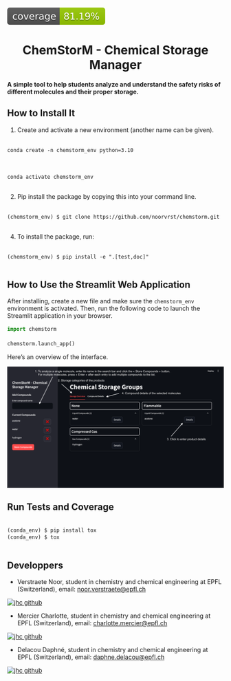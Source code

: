 ![Coverage Status](assets/coverage-badge.svg)

<h1 align="center">ChemStorM - Chemical Storage Manager</h1>

#### A simple tool to help students analyze and understand the safety risks of different molecules and their proper storage.


## How to Install It
1. Create and activate a new environment (another name can be given).
<pre>
<code>
conda create -n chemstorm_env python=3.10 
</code>
</pre>

<pre>
<code>
conda activate chemstorm_env
</code>
</pre>


2. Pip install the package by copying this into your command line.
<pre>
<code>
(chemstorm_env) $ git clone https://github.com/noorvrst/chemstorm.git
</code>
</pre>

4. To install the package, run:
<pre>
<code>
(chemstorm_env) $ pip install -e ".[test,doc]"
</code>
</pre>

## How to Use the Streamlit Web Application
After installing, create a new file and make sure the <code>chemstorm_env</code> environment is activated. Then, run the following code to launch the Streamlit application in your browser.

```python
import chemstorm

chemstorm.launch_app()
```

Here’s an overview of the interface.

![Illustration](/assets/chemstorm_app_readme.png)

## Run Tests and Coverage
<pre>
<code>
(conda_env) $ pip install tox
(conda_env) $ tox
</code>
</pre>

## Developpers
- Verstraete Noor, student in chemistry and chemical engineering at EPFL (Switzerland), email: noor.verstraete@epfl.ch
   
[![jhc github](https://img.shields.io/badge/GitHub-noorvrst-181717.svg?style=flat&logo=github)](https://github.com/noorvrst)

- Mercier Charlotte, student in chemistry and chemical engineering at EPFL (Switzerland), email: charlotte.mercier@epfl.ch
  
[![jhc github](https://img.shields.io/badge/GitHub-chacha333%20create-181717.svg?style=flat&logo=github)](https://github.com/chacha333-create)

- Delacou Daphné, student in chemistry and chemical engineering at EPFL (Switzerland), email: daphne.delacou@epfl.ch
  
[![jhc github](https://img.shields.io/badge/GitHub-ddelacou-181717.svg?style=flat&logo=github)](https://github.com/ddelacou)
    
